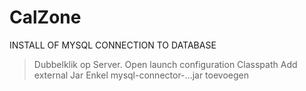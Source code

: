 CalZone
=======
INSTALL OF MYSQL CONNECTION TO DATABASE

> Dubbelklik op Server.
> Open launch configuration
> Classpath
> Add external Jar
> Enkel mysql-connector-...jar toevoegen